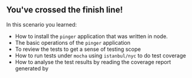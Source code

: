 ## You've crossed the finish line!

In this scenario you learned:

* How to install the `pinger` application that was written in node.
* The basic operations of the `pinger` application
* To review the tests to get a sense of testing scope
* How to run tests under `mocha` using `istanbul/nyc` to do test coverage
* How to analyse the test results by reading the coverage report generated by 

